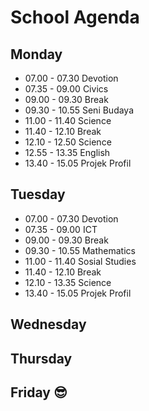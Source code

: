# School Agenda
## Monday 
* 07.00 - 07.30 Devotion
* 07.35 - 09.00 Civics 
* 09.00 - 09.30 Break
* 09.30 - 10.55 Seni Budaya 
* 11.00 - 11.40 Science
* 11.40 - 12.10 Break
* 12.10 - 12.50 Science
* 12.55 - 13.35 English
* 13.40 - 15.05 Projek Profil 
## Tuesday
* 07.00 - 07.30 Devotion
* 07.35 - 09.00 ICT
* 09.00 - 09.30 Break
* 09.30 - 10.55 Mathematics
* 11.00 - 11.40 Sosial Studies
* 11.40 - 12.10 Break
* 12.10 - 13.35 Science
* 13.40 - 15.05 Projek Profil
## Wednesday
## Thursday
## Friday 😎
